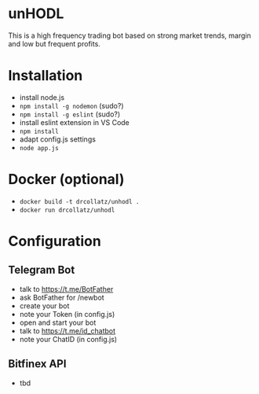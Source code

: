 # unHODL
This is a high frequency trading bot based on strong market trends, margin and low but frequent profits.

# Installation

- install node.js
- `npm install -g nodemon` (sudo?)
- `npm install -g eslint` (sudo?)
- install eslint extension in VS Code
- `npm install`
- adapt config.js settings
- `node app.js`

# Docker (optional)

- `docker build -t drcollatz/unhodl .`
- `docker run drcollatz/unhodl`

# Configuration

## Telegram Bot

- talk to https://t.me/BotFather
- ask BotFather for /newbot
- create your bot
- note your Token (in config.js) 
- open and start your bot
- talk to https://t.me/id_chatbot
- note your ChatID (in config.js)

## Bitfinex API

- tbd